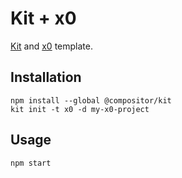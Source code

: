 # Kit + x0

[Kit][kit] and [x0][x0] template.

## Installation

```
npm install --global @compositor/kit
kit init -t x0 -d my-x0-project
```

## Usage

```
npm start
```

[kit]: https://github.com/c8r/kit
[x0]: https://github.com/c8r/x0
